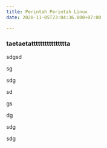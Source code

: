 ```yaml
---
title: Perintah Perintah Linux
date: 2020-11-05T23:04:36.000+07:00

---
```

### taetaetatttttttttttttttta

sdgsd

sg

sdg

sd

gs

dg

sdg

sdg